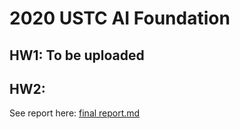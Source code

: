 # 2020 USTC AI Foundation

## HW1: To be uploaded

## HW2:
See report here: [final report.md](./HW2/final_report.md)